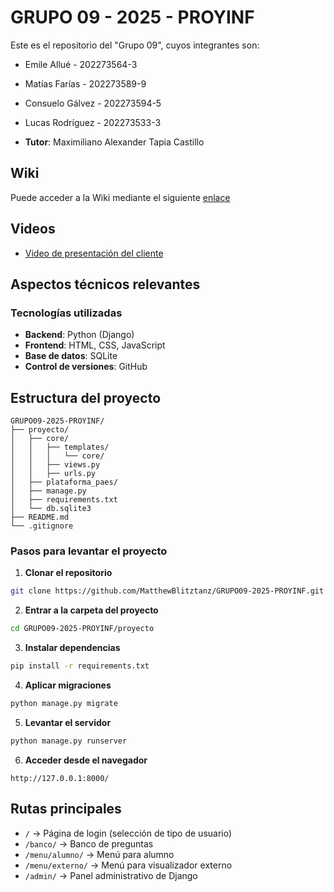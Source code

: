 # GRUPO 09 - 2025 - PROYINF

Este es el repositorio del "Grupo 09", cuyos integrantes son:

* Emile Allué - 202273564-3
* Matías Farías - 202273589-9
* Consuelo Gálvez - 202273594-5
* Lucas Rodríguez - 202273533-3

* **Tutor**: Maximiliano Alexander Tapia Castillo


## Wiki

Puede acceder a la Wiki mediante el siguiente [enlace](https://github.com/MatthewBlitztanz/GRUPO09-2025-PROYINF/wiki#grupo-09)


## Videos

* [Video de presentación del cliente](https://aula.usm.cl/pluginfile.php/6994529/mod_resource/content/1/video1943571039.mp4)


## Aspectos técnicos relevantes

### Tecnologías utilizadas

- **Backend**: Python (Django)
- **Frontend**: HTML, CSS, JavaScript
- **Base de datos**: SQLite
- **Control de versiones**: GitHub
  
## Estructura del proyecto

```
GRUPO09-2025-PROYINF/
├── proyecto/
│   ├── core/
│   │   ├── templates/
│   │   │   └── core/
│   │   ├── views.py
│   │   ├── urls.py
│   ├── plataforma_paes/
│   ├── manage.py
│   ├── requirements.txt
│   └── db.sqlite3
├── README.md
└── .gitignore
```

### Pasos para levantar el proyecto

1. **Clonar el repositorio**

```bash
git clone https://github.com/MatthewBlitztanz/GRUPO09-2025-PROYINF.git
```

2. **Entrar a la carpeta del proyecto**

```bash
cd GRUPO09-2025-PROYINF/proyecto
```

3. **Instalar dependencias**

```bash
pip install -r requirements.txt
```

4. **Aplicar migraciones**

```bash
python manage.py migrate
```

5. **Levantar el servidor**

```bash
python manage.py runserver
```

6. **Acceder desde el navegador**

```
http://127.0.0.1:8000/
```

## Rutas principales

- `/` → Página de login (selección de tipo de usuario)  
- `/banco/` → Banco de preguntas
- `/menu/alumno/` → Menú para alumno  
- `/menu/externo/` → Menú para visualizador externo  
- `/admin/` → Panel administrativo de Django

